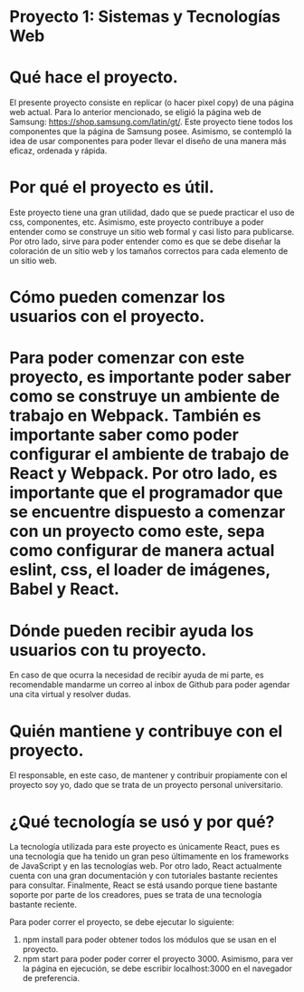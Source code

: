 # Proyecto 1: Sistemas y Tecnologías Web

# Qué hace el proyecto.

El presente proyecto consiste en replicar (o hacer pixel copy) de una página web actual. Para lo anterior mencionado, se eligió la página web de Samsung: https://shop.samsung.com/latin/gt/. Este proyecto tiene todos los componentes que la página de Samsung posee. Asimismo, se contempló la idea de usar componentes para poder llevar el diseño de una manera más eficaz, ordenada y rápida.

# Por qué el proyecto es útil.

Este proyecto tiene una gran utilidad, dado que se puede practicar el uso de css, componentes, etc. Asimismo, este proyecto contribuye a poder entender como se construye un sitio web formal y casi listo para publicarse. Por otro lado, sirve para poder entender como es que se debe diseñar la coloración de un sitio web y los tamaños correctos para cada elemento de un sitio web. 

# Cómo pueden comenzar los usuarios con el proyecto.

# Para poder comenzar con este proyecto, es importante poder saber como se construye un ambiente de trabajo en Webpack. También es importante saber como poder configurar el ambiente de trabajo de React y Webpack. Por otro lado, es importante que el programador que se encuentre dispuesto a comenzar con un proyecto como este, sepa como configurar de manera actual eslint, css, el loader de imágenes, Babel y React.

# Dónde pueden recibir ayuda los usuarios con tu proyecto.

En caso de que ocurra la necesidad de recibir ayuda de mi parte, es recomendable mandarme un correo al inbox de Github para poder agendar una cita virtual y resolver dudas.

# Quién mantiene y contribuye con el proyecto.

El responsable, en este caso, de mantener y contribuir propiamente con el proyecto soy yo, dado que se trata de un proyecto personal universitario. 

# ¿Qué tecnología se usó y por qué?

La tecnología utilizada para este proyecto es únicamente React, pues es una tecnología que ha tenido un gran peso últimamente en los frameworks de JavaScript y en las tecnologías web. Por otro lado, React actualmente cuenta con una gran documentación y con tutoriales bastante recientes para consultar. Finalmente, React se está usando porque tiene bastante soporte por parte de los creadores, pues se trata de una tecnología bastante reciente.


Para poder correr el proyecto, se debe ejecutar lo siguiente: 

1. npm install para poder obtener todos los módulos que se usan en el proyecto.
2. npm start para poder poder correr el proyecto 3000. Asimismo, para ver la página en ejecución, se debe escribir localhost:3000 en el navegador de preferencia.
